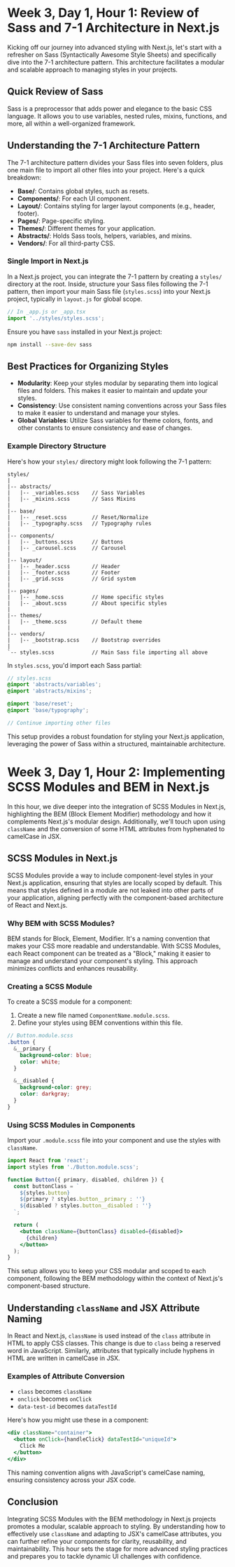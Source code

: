 # Week 3, Day 1, Hour 1: Review of Sass and 7-1 Architecture in Next.js

Kicking off our journey into advanced styling with Next.js, let's start with a refresher on Sass (Syntactically Awesome Style Sheets) and specifically dive into the 7-1 architecture pattern. This architecture facilitates a modular and scalable approach to managing styles in your projects.

## Quick Review of Sass

Sass is a preprocessor that adds power and elegance to the basic CSS language. It allows you to use variables, nested rules, mixins, functions, and more, all within a well-organized framework.

## Understanding the 7-1 Architecture Pattern

The 7-1 architecture pattern divides your Sass files into seven folders, plus one main file to import all other files into your project. Here's a quick breakdown:

- **Base/**: Contains global styles, such as resets.
- **Components/**: For each UI component.
- **Layout/**: Contains styling for larger layout components (e.g., header, footer).
- **Pages/**: Page-specific styling.
- **Themes/**: Different themes for your application.
- **Abstracts/**: Holds Sass tools, helpers, variables, and mixins.
- **Vendors/**: For all third-party CSS.

### Single Import in Next.js

In a Next.js project, you can integrate the 7-1 pattern by creating a `styles/` directory at the root. Inside, structure your Sass files following the 7-1 pattern, then import your main Sass file (`styles.scss`) into your Next.js project, typically in `layout.js` for global scope.

```jsx
// In _app.js or _app.tsx
import '../styles/styles.scss';
```

Ensure you have `sass` installed in your Next.js project:

```bash
npm install --save-dev sass
```

## Best Practices for Organizing Styles

- **Modularity**: Keep your styles modular by separating them into logical files and folders. This makes it easier to maintain and update your styles.
- **Consistency**: Use consistent naming conventions across your Sass files to make it easier to understand and manage your styles.
- **Global Variables**: Utilize Sass variables for theme colors, fonts, and other constants to ensure consistency and ease of changes.

### Example Directory Structure

Here's how your `styles/` directory might look following the 7-1 pattern:

```
styles/
|
|-- abstracts/
|   |-- _variables.scss    // Sass Variables
|   |-- _mixins.scss       // Sass Mixins
|
|-- base/
|   |-- _reset.scss        // Reset/Normalize
|   |-- _typography.scss   // Typography rules
|
|-- components/
|   |-- _buttons.scss      // Buttons
|   |-- _carousel.scss     // Carousel
|
|-- layout/
|   |-- _header.scss       // Header
|   |-- _footer.scss       // Footer
|   |-- _grid.scss         // Grid system
|
|-- pages/
|   |-- _home.scss         // Home specific styles
|   |-- _about.scss        // About specific styles
|
|-- themes/
|   |-- _theme.scss        // Default theme
|
|-- vendors/
|   |-- _bootstrap.scss    // Bootstrap overrides
|
`-- styles.scss            // Main Sass file importing all above
```

In `styles.scss`, you'd import each Sass partial:

```scss
// styles.scss
@import 'abstracts/variables';
@import 'abstracts/mixins';

@import 'base/reset';
@import 'base/typography';

// Continue importing other files
```

This setup provides a robust foundation for styling your Next.js application, leveraging the power of Sass within a structured, maintainable architecture.

<!--! Hour 2  -->

# Week 3, Day 1, Hour 2: Implementing SCSS Modules and BEM in Next.js

In this hour, we dive deeper into the integration of SCSS Modules in Next.js, highlighting the BEM (Block Element Modifier) methodology and how it complements Next.js's modular design. Additionally, we'll touch upon using `className` and the conversion of some HTML attributes from hyphenated to camelCase in JSX.

## SCSS Modules in Next.js

SCSS Modules provide a way to include component-level styles in your Next.js application, ensuring that styles are locally scoped by default. This means that styles defined in a module are not leaked into other parts of your application, aligning perfectly with the component-based architecture of React and Next.js.

### Why BEM with SCSS Modules?

BEM stands for Block, Element, Modifier. It's a naming convention that makes your CSS more readable and understandable. With SCSS Modules, each React component can be treated as a "Block," making it easier to manage and understand your component's styling. This approach minimizes conflicts and enhances reusability.

### Creating a SCSS Module

To create a SCSS module for a component:

1. Create a new file named `ComponentName.module.scss`.
2. Define your styles using BEM conventions within this file.

```scss
// Button.module.scss
.button {
  &__primary {
    background-color: blue;
    color: white;
  }

  &__disabled {
    background-color: grey;
    color: darkgray;
  }
}
```

### Using SCSS Modules in Components

Import your `.module.scss` file into your component and use the styles with `className`.

```jsx
import React from 'react';
import styles from './Button.module.scss';

function Button({ primary, disabled, children }) {
  const buttonClass = `
    ${styles.button}
    ${primary ? styles.button__primary : ''}
    ${disabled ? styles.button__disabled : ''}
  `;

  return (
    <button className={buttonClass} disabled={disabled}>
      {children}
    </button>
  );
}
```

This setup allows you to keep your CSS modular and scoped to each component, following the BEM methodology within the context of Next.js's component-based structure.

## Understanding `className` and JSX Attribute Naming

In React and Next.js, `className` is used instead of the `class` attribute in HTML to apply CSS classes. This change is due to `class` being a reserved word in JavaScript. Similarly, attributes that typically include hyphens in HTML are written in camelCase in JSX.

### Examples of Attribute Conversion

- `class` becomes `className`
- `onclick` becomes `onClick`
- `data-test-id` becomes `dataTestId`

Here's how you might use these in a component:

```jsx
<div className="container">
  <button onClick={handleClick} dataTestId="uniqueId">
    Click Me
  </button>
</div>
```

This naming convention aligns with JavaScript's camelCase naming, ensuring consistency across your JSX code.

<!--* Show deployment steps to Netlify  -->

## Conclusion

Integrating SCSS Modules with the BEM methodology in Next.js projects promotes a modular, scalable approach to styling. By understanding how to effectively use `className` and adapting to JSX's camelCase attributes, you can further refine your components for clarity, reusability, and maintainability. This hour sets the stage for more advanced styling practices and prepares you to tackle dynamic UI challenges with confidence.
